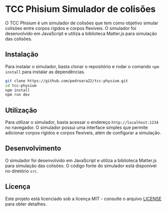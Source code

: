 TCC Phisium Simulador de colisões
===============================
O TCC Phisium é um simulador de colisões que tem como objetivo simular colisões entre corpos rígidos e corpos flexíveis. O simulador foi desenvolvido em JavaScript e utiliza a biblioteca Matter.js para simulação das colisões.

## Instalação
Para instalar o simulador, basta clonar o repositório e rodar o comando `npm install` para instalar as dependências.

```bash
git clone https://github.com/pedroara22/tcc-physium.git
cd tcc-physium
npm install
npm run dev
```

## Utilização
Para utilizar o simulador, basta acessar o endereço `http://localhost:1234` no navegador. O simulador possui uma interface simples que permite adicionar corpos rígidos e corpos flexíveis, além de configurar a simulação.

## Desenvolvimento
O simulador foi desenvolvido em JavaScript e utiliza a biblioteca Matter.js para simulação das colisões. O código fonte do simulador está disponível no diretório `src`.

## Licença
Este projeto está licenciado sob a licença MIT - consulte o arquivo [LICENSE](LICENSE) para obter detalhes.
